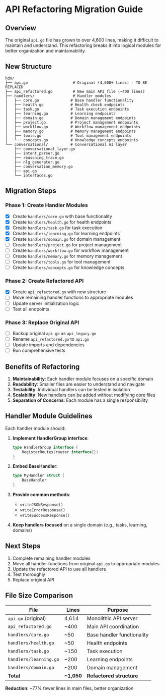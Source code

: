 # API Refactoring Migration Guide

## Overview

The original `api.go` file has grown to over 4,600 lines, making it difficult to maintain and understand. This refactoring breaks it into logical modules for better organization and maintainability.

## New Structure

```
hdn/
├── api.go                    # Original (4,600+ lines) - TO BE REPLACED
├── api_refactored.go         # New main API file (~400 lines)
├── handlers/                 # Handler modules
│   ├── core.go              # Base handler functionality
│   ├── health.go            # Health check endpoints
│   ├── task.go              # Task execution endpoints
│   ├── learning.go          # Learning endpoints
│   ├── domain.go            # Domain management endpoints
│   ├── project.go           # Project management endpoints
│   ├── workflow.go          # Workflow management endpoints
│   ├── memory.go            # Memory management endpoints
│   ├── tools.go             # Tool management endpoints
│   └── concepts.go          # Knowledge concepts endpoints
└── conversational/          # Conversational AI layer
    ├── conversational_layer.go
    ├── intent_parser.go
    ├── reasoning_trace.go
    ├── nlg_generator.go
    ├── conversation_memory.go
    ├── api.go
    └── interfaces.go
```

## Migration Steps

### Phase 1: Create Handler Modules
- [x] Create `handlers/core.go` with base functionality
- [x] Create `handlers/health.go` for health endpoints
- [x] Create `handlers/task.go` for task execution
- [x] Create `handlers/learning.go` for learning endpoints
- [x] Create `handlers/domain.go` for domain management
- [ ] Create `handlers/project.go` for project management
- [ ] Create `handlers/workflow.go` for workflow management
- [ ] Create `handlers/memory.go` for memory management
- [ ] Create `handlers/tools.go` for tool management
- [ ] Create `handlers/concepts.go` for knowledge concepts

### Phase 2: Create Refactored API
- [x] Create `api_refactored.go` with new structure
- [ ] Move remaining handler functions to appropriate modules
- [ ] Update server initialization logic
- [ ] Test all endpoints

### Phase 3: Replace Original API
- [ ] Backup original `api.go` as `api_legacy.go`
- [ ] Rename `api_refactored.go` to `api.go`
- [ ] Update imports and dependencies
- [ ] Run comprehensive tests

## Benefits of Refactoring

1. **Maintainability**: Each handler module focuses on a specific domain
2. **Readability**: Smaller files are easier to understand and navigate
3. **Testability**: Individual handlers can be tested in isolation
4. **Scalability**: New handlers can be added without modifying core files
5. **Separation of Concerns**: Each module has a single responsibility

## Handler Module Guidelines

Each handler module should:

1. **Implement HandlerGroup interface**:
   ```go
   type HandlerGroup interface {
       RegisterRoutes(router interface{})
   }
   ```

2. **Embed BaseHandler**:
   ```go
   type MyHandler struct {
       BaseHandler
   }
   ```

3. **Provide common methods**:
   - `writeJSONResponse()`
   - `writeErrorResponse()`
   - `writeSuccessResponse()`

4. **Keep handlers focused** on a single domain (e.g., tasks, learning, domains)

## Next Steps

1. Complete remaining handler modules
2. Move all handler functions from original `api.go` to appropriate modules
3. Update the refactored API to use all handlers
4. Test thoroughly
5. Replace original API

## File Size Comparison

| File | Lines | Purpose |
|------|-------|---------|
| `api.go` (original) | 4,614 | Monolithic API server |
| `api_refactored.go` | ~400 | Main API coordination |
| `handlers/core.go` | ~50 | Base handler functionality |
| `handlers/health.go` | ~50 | Health endpoints |
| `handlers/task.go` | ~150 | Task execution |
| `handlers/learning.go` | ~200 | Learning endpoints |
| `handlers/domain.go` | ~200 | Domain management |
| **Total** | **~1,050** | **Refactored structure** |

**Reduction**: ~77% fewer lines in main files, better organization

